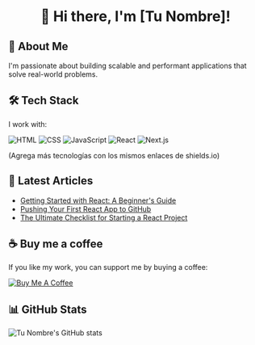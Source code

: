 <h1 align="center">👋 Hi there, I'm [Tu Nombre]!</h1>

## 🚀 About Me
I'm passionate about building scalable and performant applications that solve real-world problems.

## 🛠️ Tech Stack
I work with:

![HTML](https://img.shields.io/badge/-HTML-E34F26?style=flat-square&logo=html5&logoColor=white)
![CSS](https://img.shields.io/badge/-CSS-1572B6?style=flat-square&logo=css3)
![JavaScript](https://img.shields.io/badge/-JavaScript-F7DF1E?style=flat-square&logo=javascript&logoColor=black)
![React](https://img.shields.io/badge/-React-61DAFB?style=flat-square&logo=react&logoColor=black)
![Next.js](https://img.shields.io/badge/-Next.js-000000?style=flat-square&logo=next.js&logoColor=white)

(Agrega más tecnologías con los mismos enlaces de shields.io)

## 📄 Latest Articles
- [Getting Started with React: A Beginner's Guide](#)
- [Pushing Your First React App to GitHub](#)
- [The Ultimate Checklist for Starting a React Project](#)

## ☕ Buy me a coffee
If you like my work, you can support me by buying a coffee:

[![Buy Me A Coffee](https://img.shields.io/badge/Buy%20Me%20A%20Coffee-orange?style=flat-square&logo=buy-me-a-coffee)](https://www.buymeacoffee.com/tuusuario)

## 📊 GitHub Stats
![Tu Nombre's GitHub stats](https://github-readme-stats.vercel.app/api?username=TU_USUARIO&show_icons=true&theme=dark)

